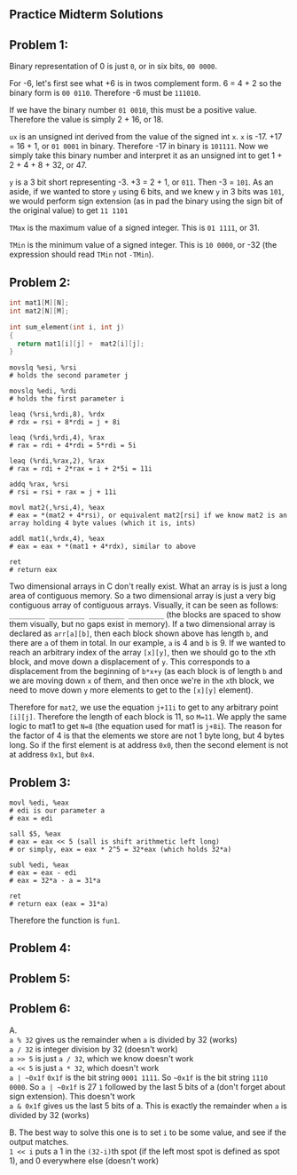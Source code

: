 Practice Midterm Solutions
-----

Problem 1:
---
Binary representation of 0 is just `0`, or in six bits, `00 0000`.

For -6, let's first see what +6 is in twos complement form. 6 = 4 + 2 so the binary form is `00 0110`. Therefore -6 must be `111010`.

If we have the binary number `01 0010`, this must be a positive value. Therefore the value is simply 2 + 16, or 18.

`ux` is an unsigned int derived from the value of the signed int `x`. `x` is -17. +17 = 16 + 1, or `01 0001` in binary. Therefore -17 in binary is `101111`. Now we simply take this binary number and interpret it as an unsigned int to get 1 + 2 + 4 + 8 + 32, or 47.

`y` is a 3 bit short representing -3. +3 = 2 + 1, or `011`. Then -3 = `101`. As an aside, if we wanted to store `y` using 6 bits, and we knew `y` in 3 bits was `101`, we would perform sign extension (as in pad the binary using the sign bit of the original value) to get `11 1101`

`TMax` is the maximum value of a signed integer. This is `01 1111`, or 31.

`TMin` is the minimum value of a signed integer. This is `10 0000`, or -32 (the expression should read `TMin` not `-TMin`).

Problem 2:
---
````c
int mat1[M][N];
int mat2[N][M];

int sum_element(int i, int j)
{
  return mat1[i][j] +  mat2[i][j];
}
````
````
movslq %esi, %rsi
# holds the second parameter j

movslq %edi, %rdi
# holds the first parameter i

leaq (%rsi,%rdi,8), %rdx
# rdx = rsi + 8*rdi = j + 8i

leaq (%rdi,%rdi,4), %rax
# rax = rdi + 4*rdi = 5*rdi = 5i

leaq (%rdi,%rax,2), %rax
# rax = rdi + 2*rax = i + 2*5i = 11i

addq %rax, %rsi
# rsi = rsi + rax = j + 11i

movl mat2(,%rsi,4), %eax
# eax = *(mat2 + 4*rsi), or equivalent mat2[rsi] if we know mat2 is an array holding 4 byte values (which it is, ints)

addl mat1(,%rdx,4), %eax
# eax = eax + *(mat1 + 4*rdx), similar to above

ret
# return eax
````

Two dimensional arrays in C don't really exist. What an array is is just a long area of contiguous memory. So a two dimensional array is just a very big contiguous array of contiguous arrays. Visually, it can be seen as follows:
`_________ _________ _________ _________` (the blocks are spaced to show them visually, but no gaps exist in memory). If a two dimensional array is declared as `arr[a][b]`, then each block shown above has length `b`, and there are `a` of them in total. In our example, `a` is 4 and `b` is 9. If we wanted to reach an arbitrary index of the array `[x][y]`, then we should go to the `x`th block, and move down a displacement of `y`. This corresponds to a displacement from the beginning of `b*x+y` (as each block is of length `b` and we are moving down `x` of them, and then once we're in the `x`th block, we need to move down `y` more elements to get to the `[x][y]` element).

Therefore for `mat2`, we use the equation `j+11i` to get to any arbitrary point `[i][j]`. Therefore the length of each block is 11, so `M=11`. We apply the same logic to mat1 to get `N=8` (the equation used for mat1 is `j+8i`). The reason for the factor of 4 is that the elements we store are not 1 byte long, but 4 bytes long. So if the first element is at address `0x0`, then the second element is not at address `0x1`, but `0x4`.

Problem 3:
---
````
movl %edi, %eax
# edi is our parameter a
# eax = edi

sall $5, %eax
# eax = eax << 5 (sall is shift arithmetic left long)
# or simply, eax = eax * 2^5 = 32*eax (which holds 32*a)

subl %edi, %eax
# eax = eax - edi
# eax = 32*a - a = 31*a

ret
# return eax (eax = 31*a)
````
Therefore the function is `fun1`.

Problem 4:
---

Problem 5:
---

Problem 6:
---

A.  
`a % 32` gives us the remainder when `a` is divided by 32 (works)  
`a / 32` is integer division by 32 (doesn't work)  
`a >> 5` is just `a / 32`, which we know doesn't work  
`a << 5` is just `a * 32`, which doesn't work  
`a | ~0x1f` `0x1f` is the bit string `0001 1111`. So `~0x1f` is the bit string `1110 0000`. So `a | ~0x1f` is 27 `1` followed by the last 5 bits of a (don't forget about sign extension). This doesn't work  
`a & 0x1f` gives us the last 5 bits of a. This is exactly the remainder when `a` is divided by 32 (works)

B. The best way to solve this one is to set `i` to be some value, and see if the output matches.  
`1 << i` puts a 1 in the `(32-i)`th spot (if the left most spot is defined as spot 1), and 0 everywhere else (doesn't work)
